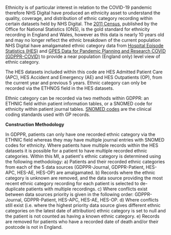 Ethnicity is of particular interest in relation to the COVID-19 pandemic therefore NHS Digital have produced an ethnicity asset to understand the quality, coverage, and distribution of ethnic category recording within certain datasets held by NHS Digital. The [2011 Census](https://www.ons.gov.uk/census/2011census), published by the Office for National Statistics (ONS), is the gold standard for ethnicity recording in England and Wales, however as this data is nearly 10 years old and may no longer reflect the ethnic breakdown of the current population NHS Digital have amalgamated ethnic category data from [Hospital Episode Statistics (HES)](https://digital.nhs.uk/data-and-information/data-tools-and-services/data-services/hospital-episode-statistics) and [GPES Data for Pandemic Planning and Research COVID (GDPPR-COVID)](https://digital.nhs.uk/coronavirus/gpes-data-for-pandemic-planning-and-research) to provide a near population (England only) level view of ethnic category.


The HES datasets included within this code are HES Admitted Patient Care (APC), HES Accident and Emergency (AE) and HES Outpatients (OP), from the current year and previous 5 years. Ethnic category can only be recorded via the ETHNOS field in the HES datasets. 

Ethnic category can be recorded via two methods within GDPPR: an ETHNIC field within patient information tables, or a SNOMED code for ethnicity within patient journal tables. [SNOMED codes](https://digital.nhs.uk/services/terminology-and-classifications/snomed-ct) are the clinical coding standards used with GP records.


**Construction Methodology**

In GDPPR, patients can only have one recorded ethnic category via the ETHNIC field whereas they may have multiple journal entries with SNOMED codes for ethnicity. Where patients have multiple records within the HES datasets it is possible for a patient to have multiple recorded ethnic categories. Within this MI, a patient's ethnic category is determined using the following methodology:
a) Patients and their recorded ethnic categories from each of the 5 data sources (GDPPR-Journal, GDPPR-Patient, HES-APC, HES-AE, HES-OP) are amalgamated.
b) Records where the ethnic category is unknown are removed, and the data source providing the most recent ethnic category recording for each patient is selected to de-duplicate patients with multiple recordings.
c) Where conflicts exist between data sources priority is given in the following order: GDPPR-Journal, GDPPR-Patient, HES-APC, HES-AE, HES-OP. 
d) Where conflicts still exist (i.e. where the highest priority data source gives different ethnic categories on the latest date of attribution) ethnic category is set to null and the patient is not counted as having a known ethnic category.
e) Records are removed for patients who have a recorded date of death and/or their postcode is not in England.

